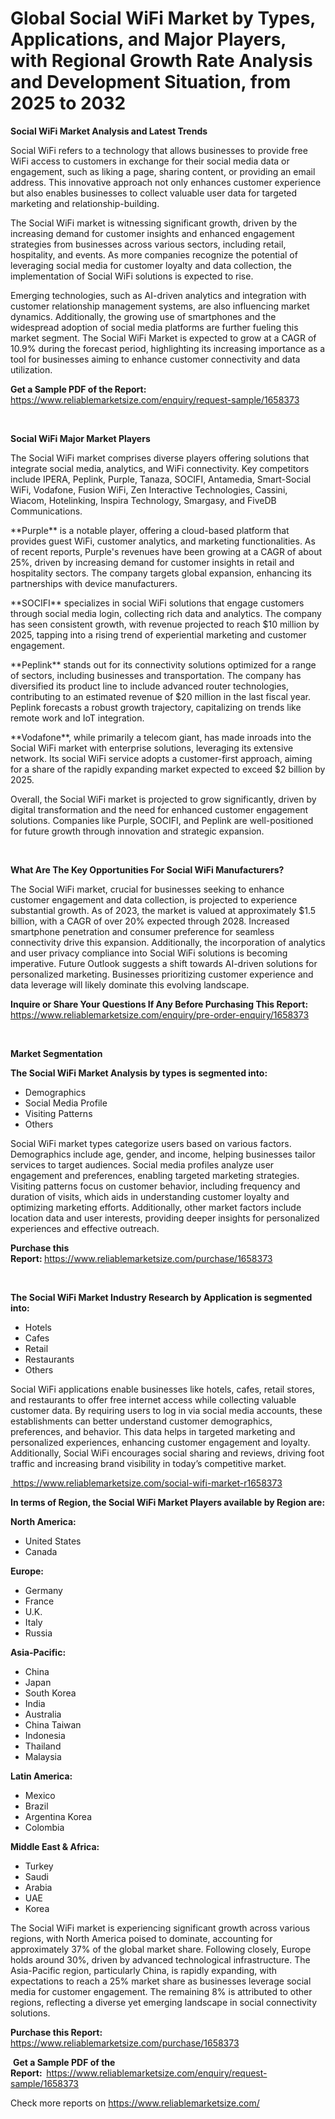 <p><h1>Global Social WiFi Market by Types, Applications, and Major Players, with Regional Growth Rate Analysis and Development Situation, from 2025 to 2032</h1></p><p><strong>Social WiFi Market Analysis and Latest Trends</strong></p>
<p><p>Social WiFi refers to a technology that allows businesses to provide free WiFi access to customers in exchange for their social media data or engagement, such as liking a page, sharing content, or providing an email address. This innovative approach not only enhances customer experience but also enables businesses to collect valuable user data for targeted marketing and relationship-building.</p><p>The Social WiFi market is witnessing significant growth, driven by the increasing demand for customer insights and enhanced engagement strategies from businesses across various sectors, including retail, hospitality, and events. As more companies recognize the potential of leveraging social media for customer loyalty and data collection, the implementation of Social WiFi solutions is expected to rise.</p><p>Emerging technologies, such as AI-driven analytics and integration with customer relationship management systems, are also influencing market dynamics. Additionally, the growing use of smartphones and the widespread adoption of social media platforms are further fueling this market segment. The Social WiFi Market is expected to grow at a CAGR of 10.9% during the forecast period, highlighting its increasing importance as a tool for businesses aiming to enhance customer connectivity and data utilization.</p></p>
<p><strong>Get a Sample PDF of the Report:&nbsp;</strong> <a href="https://www.reliablemarketsize.com/enquiry/request-sample/1658373?utm_campaign=2316&utm_medium=2&utm_source=Github&utm_content=ia&utm_term=09032025&utm_id=social-wifi">https://www.reliablemarketsize.com/enquiry/request-sample/1658373</a></p>
<p>&nbsp;</p>
<p><strong>Social WiFi Major Market Players</strong></p>
<p><p>The Social WiFi market comprises diverse players offering solutions that integrate social media, analytics, and WiFi connectivity. Key competitors include IPERA, Peplink, Purple, Tanaza, SOCIFI, Antamedia, Smart-Social WiFi, Vodafone, Fusion WiFi, Zen Interactive Technologies, Cassini, Wiacom, Hotelinking, Inspira Technology, Smargasy, and FiveDB Communications.</p><p>**Purple** is a notable player, offering a cloud-based platform that provides guest WiFi, customer analytics, and marketing functionalities. As of recent reports, Purple's revenues have been growing at a CAGR of about 25%, driven by increasing demand for customer insights in retail and hospitality sectors. The company targets global expansion, enhancing its partnerships with device manufacturers.</p><p>**SOCIFI** specializes in social WiFi solutions that engage customers through social media login, collecting rich data and analytics. The company has seen consistent growth, with revenue projected to reach $10 million by 2025, tapping into a rising trend of experiential marketing and customer engagement.</p><p>**Peplink** stands out for its connectivity solutions optimized for a range of sectors, including businesses and transportation. The company has diversified its product line to include advanced router technologies, contributing to an estimated revenue of $20 million in the last fiscal year. Peplink forecasts a robust growth trajectory, capitalizing on trends like remote work and IoT integration.</p><p>**Vodafone**, while primarily a telecom giant, has made inroads into the Social WiFi market with enterprise solutions, leveraging its extensive network. Its social WiFi service adopts a customer-first approach, aiming for a share of the rapidly expanding market expected to exceed $2 billion by 2025.</p><p>Overall, the Social WiFi market is projected to grow significantly, driven by digital transformation and the need for enhanced customer engagement solutions. Companies like Purple, SOCIFI, and Peplink are well-positioned for future growth through innovation and strategic expansion.</p></p>
<p>&nbsp;</p>
<p><strong>What Are The Key Opportunities For Social WiFi Manufacturers?</strong></p>
<p><p>The Social WiFi market, crucial for businesses seeking to enhance customer engagement and data collection, is projected to experience substantial growth. As of 2023, the market is valued at approximately $1.5 billion, with a CAGR of over 20% expected through 2028. Increased smartphone penetration and consumer preference for seamless connectivity drive this expansion. Additionally, the incorporation of analytics and user privacy compliance into Social WiFi solutions is becoming imperative. Future Outlook suggests a shift towards AI-driven solutions for personalized marketing. Businesses prioritizing customer experience and data leverage will likely dominate this evolving landscape.</p></p>
<p><strong>Inquire or Share Your Questions If Any Before Purchasing This Report:</strong> <a href="https://www.reliablemarketsize.com/enquiry/pre-order-enquiry/1658373?utm_campaign=2316&utm_medium=2&utm_source=Github&utm_content=ia&utm_term=09032025&utm_id=social-wifi">https://www.reliablemarketsize.com/enquiry/pre-order-enquiry/1658373</a></p>
<p>&nbsp;</p>
<p><strong>Market Segmentation</strong></p>
<p><strong>The Social WiFi Market Analysis by types is segmented into:</strong></p>
<p><ul><li>Demographics</li><li>Social Media Profile</li><li>Visiting Patterns</li><li>Others</li></ul></p>
<p><p>Social WiFi market types categorize users based on various factors. Demographics include age, gender, and income, helping businesses tailor services to target audiences. Social media profiles analyze user engagement and preferences, enabling targeted marketing strategies. Visiting patterns focus on customer behavior, including frequency and duration of visits, which aids in understanding customer loyalty and optimizing marketing efforts. Additionally, other market factors include location data and user interests, providing deeper insights for personalized experiences and effective outreach.</p></p>
<p><strong>Purchase this Report:&nbsp;</strong><a href="https://www.reliablemarketsize.com/purchase/1658373?utm_campaign=2316&utm_medium=2&utm_source=Github&utm_content=ia&utm_term=09032025&utm_id=social-wifi">https://www.reliablemarketsize.com/purchase/1658373</a></p>
<p>&nbsp;</p>
<p><strong>The Social WiFi Market Industry Research by Application is segmented into:</strong></p>
<p><ul><li>Hotels</li><li>Cafes</li><li>Retail</li><li>Restaurants</li><li>Others</li></ul></p>
<p><p>Social WiFi applications enable businesses like hotels, cafes, retail stores, and restaurants to offer free internet access while collecting valuable customer data. By requiring users to log in via social media accounts, these establishments can better understand customer demographics, preferences, and behavior. This data helps in targeted marketing and personalized experiences, enhancing customer engagement and loyalty. Additionally, Social WiFi encourages social sharing and reviews, driving foot traffic and increasing brand visibility in today’s competitive market.</p></p>
<p><a href="https://www.reliablemarketsize.com/social-wifi-market-r1658373?utm_campaign=2316&utm_medium=2&utm_source=Github&utm_content=ia&utm_term=09032025&utm_id=social-wifi">&nbsp;https://www.reliablemarketsize.com/social-wifi-market-r1658373</a></p>
<p><strong>In terms of Region, the Social WiFi Market Players available by Region are:</strong></p>
<p>
    <p> <strong> North America: </strong>
        <ul>
            <li>United States</li>
            <li>Canada</li>
        </ul>
        </p> 
    <p> <strong> Europe: </strong>
        <ul>
            <li>Germany</li>
            <li>France</li>
            <li>U.K.</li>
            <li>Italy</li>
            <li>Russia</li>
        </ul>
        </p> 
    <p> <strong> Asia-Pacific: </strong>
        <ul>
            <li>China</li>
            <li>Japan</li>
            <li>South Korea</li>
            <li>India</li>
            <li>Australia</li>
            <li>China Taiwan</li>
            <li>Indonesia</li>
            <li>Thailand</li>
            <li>Malaysia</li>
        </ul>
        </p> 
    <p> <strong> Latin America: </strong>
        <ul>
            <li>Mexico</li>
            <li>Brazil</li>
            <li>Argentina Korea</li>
            <li>Colombia</li>
        </ul>
        </p> 
    <p> <strong> Middle East & Africa: </strong>
        <ul>
            <li>Turkey</li>
            <li>Saudi</li>
            <li>Arabia</li>
            <li>UAE</li>
            <li>Korea</li>
        </ul>
    </p>
    </p>
<p><p>The Social WiFi market is experiencing significant growth across various regions, with North America poised to dominate, accounting for approximately 37% of the global market share. Following closely, Europe holds around 30%, driven by advanced technological infrastructure. The Asia-Pacific region, particularly China, is rapidly expanding, with expectations to reach a 25% market share as businesses leverage social media for customer engagement. The remaining 8% is attributed to other regions, reflecting a diverse yet emerging landscape in social connectivity solutions.</p></p>
<p><strong>Purchase this Report: </strong><a href="https://www.reliablemarketsize.com/purchase/1658373?utm_campaign=2316&utm_medium=2&utm_source=Github&utm_content=ia&utm_term=09032025&utm_id=social-wifi">https://www.reliablemarketsize.com/purchase/1658373</a></p>
<p>&nbsp;<strong>Get a Sample PDF of the Report:&nbsp;&nbsp;</strong><a href="https://www.reliablemarketsize.com/enquiry/request-sample/1658373?utm_campaign=2316&utm_medium=2&utm_source=Github&utm_content=ia&utm_term=09032025&utm_id=social-wifi">https://www.reliablemarketsize.com/enquiry/request-sample/1658373</a></p>
<p><strong></strong></p>
<p>Check more reports on <a href="https://www.reliablemarketsize.com/?utm_campaign=2316&utm_medium=2&utm_source=Github&utm_content=ia&utm_term=09032025&utm_id=social-wifi">https://www.reliablemarketsize.com/</a></p>